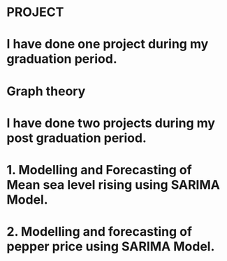 # PROJECT
# I have done one project during my graduation period.
# Graph theory
# I have done two projects during my post graduation period.
# 1. Modelling and Forecasting of Mean sea level rising using SARIMA Model.
# 2. Modelling and forecasting of pepper price using SARIMA Model.
